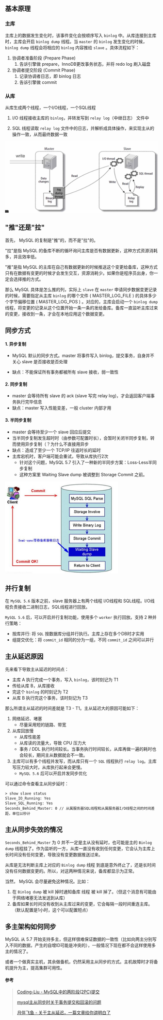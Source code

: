 ## 基本原理

### 主库

主库上的数据发生变化时，该事件变化会按顺序写入 `binlog` 中。从库连接到主库时，主库会开启 `binlog dump` 线程。当 `master` 的 `binlog` 发生变化的时候，`binlog dump` 线程会将相应的 `binlog` 内容推给 `slave` 。具体流程如下：

1. 协调者准备阶段 (Prepare Phase)
   1. 告诉引擎做 prepare，InnoDB更改事务状态，并将 redo log 刷入磁盘
2. 协调者提交阶段 (Commit Phase)
   1. 记录协调者日志，即 binlog 日志
   2. 告诉引擎做 commit



### 从库

从库生成两个线程，一个I/O线程，一个SQL线程

1. I/O 线程接收主库的 `binlog`，并转发写到 `relay log`（中继日志） 文件中

2. SQL 线程读取 `relay log` 文件中的日志，并解析成具体操作，来实现主从的操作一致，从而最终数据一致

![img](assets/20180313225542529.png)







## "推"还是"拉"

首先， MySQL 的复制是"推"的，而不是"拉"的。

"拉"是指 MySQL 的备库不断的循环询问主库是否有数据更新，这种方式资源消耗多，并且效率低。

"推"是指 MySQL 的主库在自己有数据更新的时候推送这个变更给备库，这种方式只有在数据有变更的时候才会发生交互，资源消耗少。如果你是程序员出身，你一定会选择推的方式。

那么 MySQL 具体是怎么推的列，实际上 `slave` 在 `master` 申请同步数据变更记录的时候，需要指定从主库 `binlog` 的哪个文件 ( MASTER_LOG_FILE ) 的具体多少个字节偏移位置 ( MASTER_LOG_POS ) 。对应的，主库会启动一个 `binlog dump` 线程，将变更的记录从这个位置开始一条一条的发给备库。备库一直监听主库过来的变更，接收到一条，才会在本地应用这个数据变更。





## 同步方式

#### 1. 异步复制
- MySQL 默认的同步方式。master 将事件写入 binlog，提交事务，自身并不关心 slave 是否接收是否处理

- 缺点：不能保证所有事务都被所有 slave 接收，弱一致性

#### 2. 同步复制
- master 会等待所有 slave 的 ack (slave 写完 relay log)，才会返回客户端事务执行完毕信息
- 缺点：master 写入性能变差，一般 cluster 内部才用

#### 3. 半同步复制

- master 会等待至少一个 slave 回应后提交
- 当半同步复制发生超时时（由参数可配置时长），会暂时关闭半同步复制，转而使用异步复制（？为什么不直接用异步
- 缺点：造成了至少一个 TCP/IP 往返时长的延时
- 主库宕机时，客户端可能会重试，导致从库执行2次
  - 针对这个问题，MySQL 5.7 引入了一种新的半同步方案：Loss-Less半同步复制
  - 这种方案里 Waiting Slave dump 被调整到 Storage Commit 之前。

<img src="assets/576154-20160804163916122-156935432.jpg" alt="img" style="zoom:80%;" />



## 并行复制

在 `MySQL 5.6` 版本之前，slave 服务器上有两个线程 I/O线程和 SQL线程。I/O线程负责接收二进制日志，SQL线程进行回放。

`MySQL 5.6` 后，可以开启并行复制功能，使用多个 `worker` 执行回放。支持 2 种并行策略：

- 按库并行: 将 `SQL` 按数据库分组并行执行。主库上存在多个DB时才实用
- 组提交优化：将 `commit_id` 相同的分为一组，不同 `commit_id` 之间可以并行





## 主从延迟原因

先来看下导致主从延迟的时间点：

- 主库 A 执行完成一个事务，写入 `binlog`，该时刻记为 T1
- 传给从库 B，从库接收
- 完这个 `binlog` 的时刻记为 T2
- 从库 B 执行完这个事务，该时刻记为 T3

那么所谓主从延迟的时间差就是 T3 - T1。主从延迟大的原因可能如下：

1. 网络延迟、堵塞
    - 尽量采用短的链路、带宽
2. 从库回放慢
    - 从库性能差
    - 从库读的流量大，导致 CPU 压力大
    - 事务 / DDL 执行时间较长。当事务执行时间较长，从库再做一遍的耗时也会较长，期间主从数据就会不一致。
4. 主库可以有多个线程并发写，而从库只有一个 `SQL` 线程执行 `relay log`。主库写压力较大时，从库执行起来会更慢。
    - `MySQL 5.6` 后可以开启并发同步优化



可以通过命令查看主从同步延时：

```mysql
> show slave status
Slave_IO_Running: Yes
Slave_SQL_Running: Yes
Seconds_Behind_Master: 0 // 从属服务器SQL线程和从属服务器I/O线程之间的时间差距，单位以秒计
```





## 主从同步失效的情况

`Seconds_Behind_Master` 为 0 并不一定是主从没有延时，也可能是主的 `Binlog dump` 线程挂了。作为监听的一方，从库一直没有收到任何变更，它会认为主库上长时间没有任何变更，导致没有变更数据推送过来。

从库是无法判断主库上对应的 `Binlog dump` 线程 到底是意外终止了，还是长时间没有任何数据变更的。所以，对这两种情况来说，备库都显示为正常。

当然， MySQL 会尽量避免这种情况。比如：
1. 在 `Binlog dump` 被 kill 掉时通知备库 线程 被 kill 掉了。（但这个消息有可能由于网络堵塞无法发送到从库）
2. 备库如果长时间没有收到从主库过来的变更，它会每隔一段时间重连主库。（默认配置是1小时，这个可以配置短点）





## 多主架构如何同步

MySQL 从 5.7 开始支持多主，但这样很难保证数据的一致性（比如向两主分别写入不同的数据，产生的自增ID可能是冲突的），一般情况下现在都不会这样使用多主的情况了。

或者一个做真实主机，其余做备机，仍然采用主从同步的方式。主机故障时才将备机提升为主，提高集群可用性。



#### 参考
> [Coding-Liu - MySQL中的两阶段(2PC)提交](https://www.cnblogs.com/codingLiu/p/12725789.html)
> 
> [mysql主从同步时关于事务提交和回滚的问题 ](https://bbs.51cto.com/thread-1544611-1.html)
>
> [月伴飞鱼 - 关于主从延迟，一篇文章给你讲明白了](https://mp.weixin.qq.com/s/lR7uUfLfPlMS5qP6m84KTQ)
